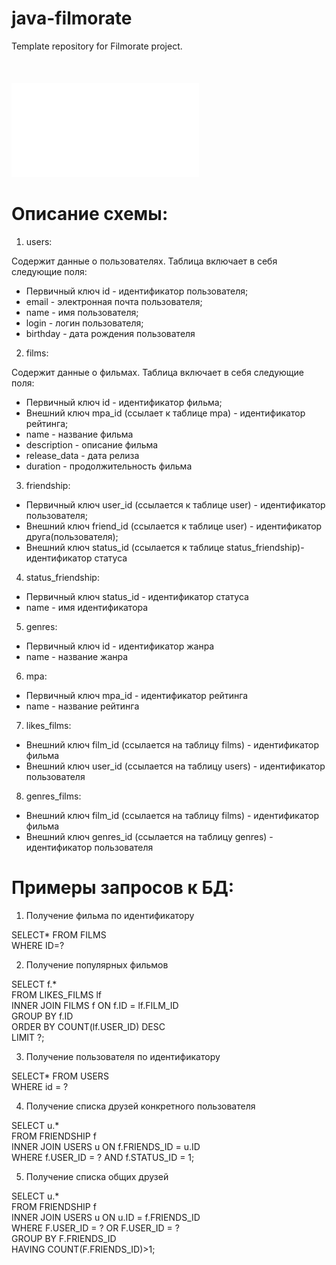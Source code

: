 # java-filmorate
Template repository for Filmorate project.
</br>
</br>
</br>
</br>
![](src/main/resources/SchemaBD.markdown)
# Описание схемы:
 1. users: 
<!-- TOC -->
Содержит данные о пользователях. Таблица включает в себя следующие поля:
* Первичный ключ id - идентификатор пользователя;
* email - электронная почта пользователя;
* name - имя пользователя;
* login - логин пользователя;
* birthday - дата рождения пользователя
<!-- TOC -->
 2. films:
<!-- TOC -->
Содержит данные о фильмах. Таблица включает в себя следующие поля:
* Первичный ключ id - идентификатор фильма;
* Внешний ключ mpa_id (ссылает к таблице mpa) - идентификатор рейтинга;
* name - название фильма
* description - описание фильма
* release_data - дата релиза
* duration - продолжительность фильма
<!-- TOC -->
3. friendship: 
<!-- TOC -->
* Первичный ключ user_id (ссылается к таблице user) - идентификатор пользователя;
* Внешний ключ friend_id (ссылается к таблице user) - идентификатор друга(пользователя);
* Внешний ключ status_id (ссылается к таблице status_friendship)- идентификатор статуса 
<!-- TOC -->
4. status_friendship:
<!-- TOC -->
* Первичный ключ status_id - идентификатор статуса 
* name - имя идентификатора 
<!-- TOC -->
5. genres:
<!-- TOC -->
* Первичный ключ id - идентификатор жанра
* name - название жанра
<!-- TOC -->
6. mpa:
<!-- TOC -->
* Первичный ключ mpa_id - идентификатор рейтинга
* name - название рейтинга
<!-- TOC -->
7. likes_films:
<!-- TOC -->
* Внешний ключ film_id (ссылается на таблицу films) - идентификатор фильма
* Внешний ключ user_id (ссылается на таблицу users) - идентификатор пользователя
<!-- TOC -->
8. genres_films:
<!-- TOC -->
* Внешний ключ film_id (ссылается на таблицу films) - идентификатор фильма
* Внешний ключ genres_id (ссылается на таблицу genres) - идентификатор пользователя
<!-- TOC -->
# Примеры запросов к БД:

1. Получение фильма по идентификатору</br>

SELECT* FROM FILMS </br>
WHERE ID=?

2. Получение популярных фильмов </br>

SELECT f.* </br>
FROM LIKES_FILMS lf </br>
INNER JOIN FILMS f ON f.ID = lf.FILM_ID </br>
GROUP BY f.ID </br>
ORDER BY COUNT(lf.USER_ID) DESC </br>
LIMIT ?;

3. Получение пользователя по идентификатору </br>

SELECT* FROM USERS </br>
WHERE id = ?

4. Получение списка друзей конкретного пользователя </br>

SELECT u.* </br>
FROM FRIENDSHIP f </br>
INNER JOIN USERS u ON f.FRIENDS_ID = u.ID </br>
WHERE f.USER_ID = ? AND f.STATUS_ID = 1;</br>

5. Получение списка общих друзей </br>

SELECT u.* </br>
FROM FRIENDSHIP f </br>
INNER JOIN USERS u ON u.ID = f.FRIENDS_ID </br>
WHERE F.USER_ID = ? OR  F.USER_ID = ? </br>
GROUP BY F.FRIENDS_ID </br>
HAVING COUNT(F.FRIENDS_ID)>1;</br>




   
